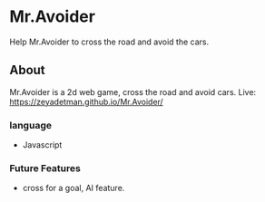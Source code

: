 # Mr.Avoider
Help Mr.Avoider to cross the road and avoid the cars.

## About
Mr.Avoider is a 2d web game, cross the road and avoid cars.
Live: https://zeyadetman.github.io/Mr.Avoider/

### language
- Javascript

### Future Features
- cross for a goal, AI feature.
